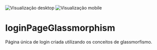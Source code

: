 <img src="https://i.ibb.co/tBckF6C/Tela.png" alt="Visualização desktop">
<img src="https://i.ibb.co/NVjNtWk/IMG-8771.png" alt="Visualização mobile">

# loginPageGlassmorphism
Página única de login criada utilizando os conceitos de glassmorfismo.


